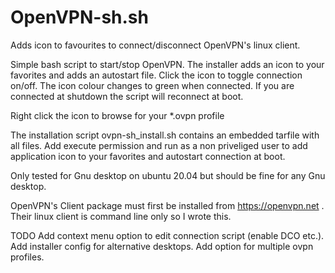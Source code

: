 # OpenVPN-sh.sh

Adds icon to favourites to connect/disconnect OpenVPN's linux client.

Simple bash script to start/stop OpenVPN. The installer adds an icon to your favorites and adds an autostart file. Click the icon to toggle connection on/off. The icon colour changes to green when connected. If you are connected at shutdown the script will reconnect at boot.

Right click the icon to browse for your *.ovpn profile

The installation script ovpn-sh_install.sh contains an embedded tarfile with all files. Add execute permission and run as a non priveliged user to add application icon to your favorites and autostart connection at boot.

Only tested for Gnu desktop on ubuntu 20.04 but should be fine for any Gnu desktop.

OpenVPN's Client package must first be installed from https://openvpn.net . Their linux client is command line only so I wrote this. 



TODO Add context menu option to edit connection script (enable DCO etc.). Add installer config for alternative desktops. Add option for multiple ovpn profiles.
